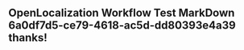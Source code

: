 <properties
ms.topic="hero-topic"
ms.test1="hero-topic"
ms.test2="test"/>

## OpenLocalization Workflow Test MarkDown 6a0df7d5-ce79-4618-ac5d-dd80393e4a39 thanks!
